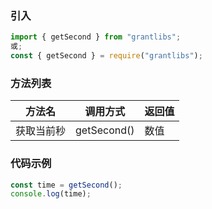 ### 引入

```js
import { getSecond } from "grantlibs";
或;
const { getSecond } = require("grantlibs");
```

### 方法列表

| 方法名     | 调用方式    | 返回值 |
| ---------- | ----------- | ------ |
| 获取当前秒 | getSecond() | 数值   |

### 代码示例

```js
const time = getSecond();
console.log(time);
```
